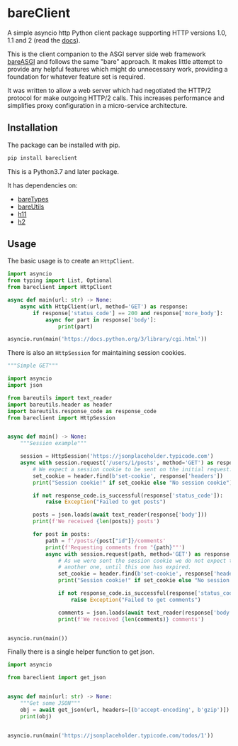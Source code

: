 # bareClient

A simple asyncio http Python client package supporting HTTP versions 1.0, 1.1
and 2 (read the [docs](https://rob-blackbourn.github.io/bareClient/)).

This is the client companion to the ASGI server side web framework
[bareASGI](https://github.com/rob-blackbourn/bareASGI) and follows the same
"bare" approach. It makes little attempt to provide any helpful features which
might do unnecessary work, providing a foundation for whatever feature set is
required.

It was written to allow a web server which had negotiated the HTTP/2 protocol
for make outgoing HTTP/2 calls. This increases performance and simplifies proxy
configuration in a micro-service architecture.

## Installation

The package can be installed with pip.

```bash
pip install bareclient
```

This is a Python3.7 and later package.

It has dependencies on:

* [bareTypes](https://github.com/rob-blackbourn/bareTypes)
* [bareUtils](https://github.com/rob-blackbourn/bareUtils)
* [h11](https://github.com/python-hyper/h11)
* [h2](https://github.com/python-hyper/hyper-h2)

## Usage

The basic usage is to create an `HttpClient`.

```python
import asyncio
from typing import List, Optional
from bareclient import HttpClient

async def main(url: str) -> None:
    async with HttpClient(url, method='GET') as response:
        if response['status_code'] == 200 and response['more_body']:
            async for part in response['body']:
                print(part)

asyncio.run(main('https://docs.python.org/3/library/cgi.html'))
```

There is also an `HttpSession` for maintaining session cookies.

```python
"""Simple GET"""

import asyncio
import json

from bareutils import text_reader
import bareutils.header as header
import bareutils.response_code as response_code
from bareclient import HttpSession


async def main() -> None:
    """Session example"""

    session = HttpSession('https://jsonplaceholder.typicode.com')
    async with session.request('/users/1/posts', method='GET') as response:
        # We expect a session cookie to be sent on the initial request.
        set_cookie = header.find(b'set-cookie', response['headers'])
        print("Session cookie!" if set_cookie else "No session cookie")

        if not response_code.is_successful(response['status_code']):
            raise Exception("Failed to get posts")

        posts = json.loads(await text_reader(response['body']))
        print(f'We received {len(posts)} posts')

        for post in posts:
            path = f'/posts/{post["id"]}/comments'
            print(f'Requesting comments from "{path}""')
            async with session.request(path, method='GET') as response:
                # As we were sent the session cookie we do not expect to receive
                # another one, until this one has expired.
                set_cookie = header.find(b'set-cookie', response['headers'])
                print("Session cookie!" if set_cookie else "No session cookie")

                if not response_code.is_successful(response['status_code']):
                    raise Exception("Failed to get comments")

                comments = json.loads(await text_reader(response['body']))
                print(f'We received {len(comments)} comments')


asyncio.run(main())
```

Finally there is a single helper function to get json.

```python
import asyncio

from bareclient import get_json


async def main(url: str) -> None:
    """Get some JSON"""
    obj = await get_json(url, headers=[(b'accept-encoding', b'gzip')])
    print(obj)


asyncio.run(main('https://jsonplaceholder.typicode.com/todos/1'))
```
